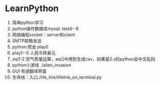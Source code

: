 # LearnPython
 1. 简单python学习
 2. python操作数据库mysql: test4--6
 3. 网络编程socket：server和client
 4. SMTP邮箱发送
 5. python:爬虫 play0
 6. play1--5 人民币转美元
 7. aqi1-2 空气质量运算，aqi2中用到生成csv，如果是2.x的python会中文乱码
 8. python小游戏 ./alien_invasion
 9. GUI 有道翻译界面
 10. 生命线：入口./life_line/lifeline_on_terminal.py